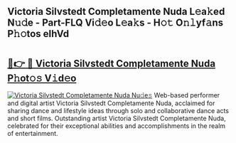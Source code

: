 ## Victoria Silvstedt Completamente Nuda L𝚎a𝚔ed N𝚞𝚍e - Part-FLQ Vi𝚍𝚎o L𝚎a𝚔s - H𝚘𝚝 O𝚗𝚕yf𝚊ns P𝚑𝚘tos eIhVd

# <h2><a href="http://kf2fvt.oniu.top/?m=Victoria+Silvstedt+Completamente+Nuda">🔗👉 🔴 Victoria Silvstedt Completamente Nuda P𝚑ot𝚘𝚜 V𝚒d𝚎o</a></h2>

[![Victoria Silvstedt Completamente Nuda Nu𝚍e𝚜](https://i.imgur.com/0qMVB7G.gif)](http://kf2fvt.oniu.top/?m=Victoria+Silvstedt+Completamente+Nuda)
Web-based performer and digital artist Victoria Silvstedt Completamente Nuda, acclaimed for sharing dance and lifestyle ideas through solo and collaborative dance acts and short films. Outstanding artist Victoria Silvstedt Completamente Nuda, celebrated for their exceptional abilities and accomplishments in the realm of entertainment.  
